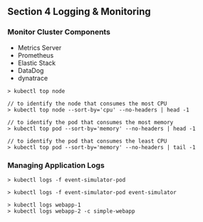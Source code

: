 ## Section 4 Logging & Monitoring

### Monitor Cluster Components

- Metrics Server
- Prometheus
- Elastic Stack
- DataDog
- dynatrace

```
> kubectl top node

// to identify the node that consumes the most CPU
> kubectl top node --sort-by='cpu' --no-headers | head -1

// to identify the pod that consumes the most memory
> kubectl top pod --sort-by='memory' --no-headers | head -1

// to identify the pod that consumes the least CPU
> kubectl top pod --sort-by='memory' --no-headers | tail -1
```

### Managing Application Logs

```
> kubectl logs -f event-simulator-pod

> kubectl logs -f event-simulator-pod event-simulator

> kubectl logs webapp-1
> kubectl logs webapp-2 -c simple-webapp
```
